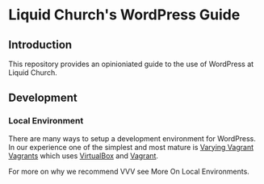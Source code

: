 # Liquid Church's WordPress Guide

## Introduction
This repository provides an opinioniated guide to the use of WordPress at Liquid Church.

## Development

### Local Environment
There are many ways to setup a development environment for WordPress. In our experience one of the simplest and most mature is [Varying Vagrant Vagrants](https://varyingvagrantvagrants.org/) which uses [VirtualBox](https://virtualbox.org/) and [Vagrant](https://vagrantup.com).

For more on why we recommend VVV see More On Local Environments.
